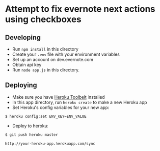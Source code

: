 # Attempt to fix evernote next actions using checkboxes

## Developing

- Run `npm install` in this directory
- Create your `.env` file with your environment variables 
- Set up an account on dev.evernote.com
- Obtain api key
- Run `node app.js` in this directory.

## Deploying

- Make sure you have [Heroku Toolbelt](https://toolbelt.heroku.com/) installed
- In this app directory, run `heroku create` to make a new Heroku app
- Set Heroku's config variables for your new app:

```sh
$ heroku config:set ENV_KEY=ENV_VALUE
```

- Deploy to heroku:

```sh
$ git push heroku master
```

```
http://your-heroku-app.herokuapp.com/sync
```

